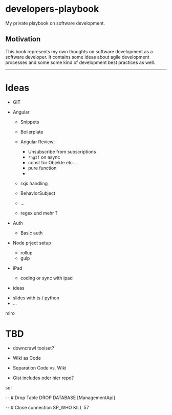 # developers-playbook
My private playbook on software development.

## Motivation

This book represents my own thoughts on software development as a software developer.
It contains some ideas about agile development processes and some some kind of development best practices as well.

---

# Ideas
* GIT
* Angular
  * Snippets
  * Boilerplate
  * Angular Review:  
      * Unsubscribe from subscriptions 
      * `*ngIf` on async 
      * const für Objekte etc ...
      * pure function
      * 
  * rxjs handling
  * BehaviorSubject
  * ...

  * regex und mehr ?

* Auth
  * Basic auth
  
* Node prject setup
  * rollup
  * gulp
  
* iPad
  * coding or sync with ipad

* ideas
- slides with ts / python
- ...
 
miro


# TBD

* downcrawl toolset?
* WIki as Code
* Separation Code vs. Wiki

* Gist includes oder hier repo?


sql

-- # Drop Table
DROP DATABASE [ManagementApi]

-- # Close connection
SP_WHO 
KILL 57


